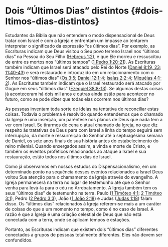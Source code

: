 # Dois “Últimos Dias” distintos {#dois-ltimos-dias-distintos}

Estudantes da Bíblia que não entendem o modo dispensacional de Deus tratar com Israel e com a Igreja e enfrentam um impasse ao tentarem interpretar o significado da expressão “os últimos dias”. Por exemplo, as Escrituras indicam que Deus visitou o Seu povo terreno Israel nos “últimos dias” na Pessoa do Seu Filho ([Hebreus 1:2](http://bibliaonline.com.br/acf/hb/1/2)), e que Ele morreu e ressuscitou de entre os mortos nos “últimos tempos” ([1 Pedro 1:20-21](http://bibliaonline.com.br/acf/1pe/1/20-21)). As Escrituras também indicam que Israel será atacado pelo Rei do Norte ([Daniel 8:19, 23](http://bibliaonline.com.br/acf/dn/8/19,23); [11:40-43](http://bibliaonline.com.br/acf/dn/11/40-43)) e será restaurado e introduzido em um relacionamento com o Senhor nos “últimos dias” ([Os 3:5](http://bibliaonline.com.br/acf/os/3/5); [Daniel 12:1-4](http://bibliaonline.com.br/acf/dn/12/1-4); [Isaías 2:2-4](http://bibliaonline.com.br/acf/is/2/2-4); [Miquéias 4:1-2](http://bibliaonline.com.br/acf/mq/4/1-2)). As Escrituras também indicam que o Israel restaurado será atacado por Gogue em seus “últimos dias” ([Ezequiel 38:8-13](http://bibliaonline.com.br/acf/ez/38/8-13)). Se algumas destas coisas já aconteceram há dois mil anos e outras ainda estão para acontecer no futuro, como se pode dizer que todas elas ocorrem nos últimos dias?

As pessoas inventam toda sorte de ideias na tentativa de reconciliar estas coisas. Todavia o problema é resolvido quando entendemos que o chamado da Igreja é uma inserção, um parêntese nos planos de Deus que nada tem a ver com Israel. Se tirarmos de cena o atual chamado da Igreja, no que diz respeito às tratativas de Deus para com Israel a linha do tempo seguirá sem interrupção, da morte e ressurreição do Senhor até a septuagésima semana de Daniel, os sete anos finais de sua história antes do estabelecimento do reino milenial. Quando enxergados assim, a vinda e morte de Cristo, e também os eventos proféticos relacionados ao ataque a Israel e sua restauração, estão todos nos últimos dias de Israel.

Como já observamos em nossos estudos do Dispensacionalismo, em um determinado ponto na sequência desses eventos relacionados a Israel Deus voltou Sua atenção para o chamamento da Igreja através do evangelho. A Igreja permanecerá na terra no lugar de testemunho até que o Senhor venha para levá-la para o céu no Arrebatamento. A Igreja também tem os seus “últimos dias” de testemunho na terra. Paulo ([1 Timóteo 4:1](http://bibliaonline.com.br/acf/1tm/4/1); [2 Timóteo 3:1](http://bibliaonline.com.br/acf/2tm/3/1)), Pedro ([2 Pedro 3:3](http://bibliaonline.com.br/acf/2pe/3/3)), João ([1 João 2:18](http://bibliaonline.com.br/acf/1jo/2/18)) e Judas ([Judas 1:18](http://bibliaonline.com.br/acf/jd/1/18)) falam disso. Os “últimos dias” relacionados à Igreja referem-se mais a um caráter de coisas do que a um momento no tempo, como é no caso de Israel. A razão é que a Igreja é uma criação celestial de Deus que não está conectada com a terra, onde se aplicam tempos e estações.

Portanto, as Escrituras indicam que existem dois “últimos dias” diferentes conectados a grupos de pessoas totalmente diferentes. Eles não devem ser confundidos.